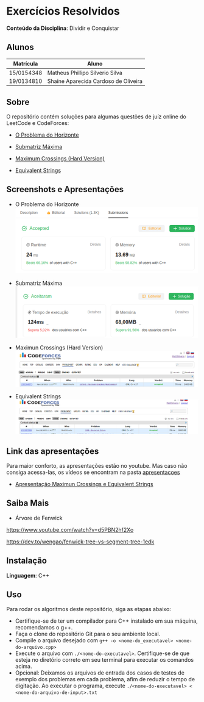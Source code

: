 
# Exercícios Resolvidos


**Conteúdo da Disciplina**: Dividir e Conquistar<br>

## Alunos
|Matrícula | Aluno |
| -- | -- |
| 15/0154348  | Matheus Phillipo Silverio Silva |
| 19/0134810  |  Shaíne Aparecida Cardoso de Oliveira |

## Sobre 
O repositório contém soluções para algumas questões de juíz online do LeetCode e CodeForces:

- [O Problema do Horizonte](https://leetcode.com/problems/the-skyline-problem/description/)

- [Submatriz Máxima](https://leetcode.com/problems/maximum-subarray/description/)

- [Maximum Crossings (Hard Version)](https://codeforces.com/problemset/problem/1676/H2)

- [Equivalent Strings](https://codeforces.com/problemset/problem/559/B)

## Screenshots e Apresentações

- O Problema do Horizonte<br>
![O Problema do Horizonte](./imgs/horizonte.png)

- Submatriz Máxima<br>
![Submatriz Máxima](./imgs/maxima.png)

- Maximun Crossings (Hard Version)<br>
![Maximun Crossings](./imgs/maximun_crossings.png)

- Equivalent Strings<br>
![Equivalent Strings](./imgs/equivalent_strings.png)

## Link das apresentações

Para maior conforto, as apresentações estão no youtube. Mas caso não consiga acessa-las, os vídeos se encontram na pasta [apresentacoes](https://github.com/projeto-de-algoritmos/DividirConquistar_ExerciciosOnline/tree/master/apresentacoes)

- [Apresentação Maximun Crossings e Equivalent Strings](https://www.youtube.com/watch?v=x5gOMcZs21I)

## Saiba Mais
- Árvore de Fenwick

https://www.youtube.com/watch?v=d5PBN2hf2Xo

https://dev.to/wengao/fenwick-tree-vs-segment-tree-1edk


## Instalação 
**Linguagem**: C++<br>


## Uso 
Para rodar os algoritmos deste repositório, siga as etapas abaixo:

- Certifique-se de ter um compilador para C++ instalado em sua máquina, recomendamos o g++.
- Faça o clone do repositório Git para o seu ambiente local.
- Compile o arquivo desejado com `g++ -o <nome-do_executavel> <nome-do-arquivo.cpp>`
- Execute o arquivo com `./<nome-do-executavel>`. Certifique-se de que esteja no diretório correto em seu terminal para executar os comandos acima.
- Opcional: Deixamos os arquivos de entrada dos casos de testes de exemplo dos problemas em cada problema, afim de reduzir o tempo de digitação. Ao executar o programa, execute `./<nome-do-executavel> < <nome-do-arquivo-de-input>.txt` 





